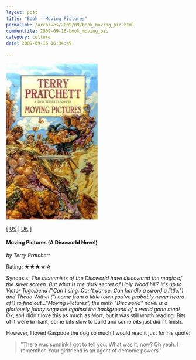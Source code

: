 ```yaml
---
layout: post
title: "Book - Moving Pictures"
permalink: /archives/2009/09/book_moving_pic.html
commentfile: 2009-09-16-book_moving_pic
category: culture
date: 2009-09-16 16:34:49

---
```


<img class="photo right" src="/assets/images/0552134635.jpg" width="250" alt="Moving Pictures (A Discworld Novel) cover" />

\[ [US](http://www.amazon.com/o/asin/0552134635) | [UK](http://www.amazon.co.uk/o/asin/0552134635) \]

#### Moving Pictures (A Discworld Novel)

<em>by Terry Pratchett</em>

Rating: ★★★☆☆

<div class="book_synopsis">
Synopsis: <em>The alchemists of the Discworld have discovered the magic of the silver screen. But what is the dark secret of Holy Wood hill? It's up to Victor Tugelbend ("Can't sing. Can't dance. Can handle a sword a little.") and Theda Withel ("I come from a little town you've probably never heard of") to find out..."Moving Pictures", the ninth "Discworld" novel is a gloriously funny saga set against the background of a world gone mad!</em>

</div>
Ok, so I didn't love this as much as Mort, but it was still worth reading. Bits of it were brilliant, some bits slow to build and some bits just didn't finish.

However, I loved Gaspode the dog so much I would read it just for his quote:

> "There was sunnink I got to tell you. What was it, now? Oh yeah. I remember. Your girlfriend is an agent of demonic powers."
